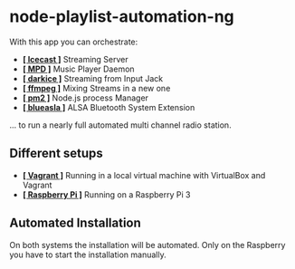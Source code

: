 # node-playlist-automation-ng

With this app you can orchestrate:

- **[[ Icecast ]](http://)** Streaming Server
- **[[ MPD ]](http://)** Music Player Daemon  
- **[[ darkice ]](#darkice)** Streaming from Input Jack
- **[[ ffmpeg ]](#ffmpeg)** Mixing Streams in a new one
- **[[ pm2 ]](#pm2)** Node.js process Manager
- **[[ blueasla ]](#bluealsa)** ALSA Bluetooth System Extension

... to run a nearly full automated multi channel radio station. 

## Different setups

- **[[ Vagrant ]](VAGRANT.md)** Running in a local virtual machine with VirtualBox and Vagrant 
- **[[ Raspberry Pi ]](RASPBERRYPI.md)** Running on a Raspberry Pi 3

## Automated Installation

On both systems the installation will be automated.
Only on the Raspberry you have to start the installation manually.

